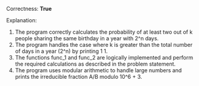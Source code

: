Correctness: **True**

Explanation: 
1. The program correctly calculates the probability of at least two out of k people sharing the same birthday in a year with 2^n days.
2. The program handles the case where k is greater than the total number of days in a year (2^n) by printing 1 1.
3. The functions func_1 and func_2 are logically implemented and perform the required calculations as described in the problem statement.
4. The program uses modular arithmetic to handle large numbers and prints the irreducible fraction A/B modulo 10^6 + 3.